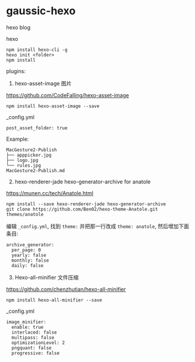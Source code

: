 # gaussic-hexo
hexo blog

hexo

```
npm install hexo-cli -g
hexo init <folder>
npm install
```

plugins:

1. hexo-asset-image 图片

https://github.com/CodeFalling/hexo-asset-image

```
npm install hexo-asset-image --save
```

_config.yml

```
post_asset_folder: true
```

Example:

```
MacGesture2-Publish
├── apppicker.jpg
├── logo.jpg
└── rules.jpg
MacGesture2-Publish.md
```

2. hexo-renderer-jade hexo-generator-archive for anatole

https://munen.cc/tech/Anatole.html

```
npm install --save hexo-renderer-jade hexo-generator-archive
git clone https://github.com/Ben02/hexo-theme-Anatole.git themes/anatole
```

编辑 `_config.yml`, 找到 `theme:` 并把那一行改成 `theme: anatole`, 然后增加下面条目:

```
archive_generator:
  per_page: 0
  yearly: false
  monthly: false
  daily: false
```

3. Hexo-all-minifier  文件压缩

https://github.com/chenzhutian/hexo-all-minifier

```
npm install hexo-all-minifier --save
```

_config.yml

```
image_minifier:
  enable: true
  interlaced: false
  multipass: false
  optimizationLevel: 2
  pngquant: false
  progressive: false
```